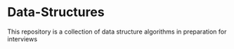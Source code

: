 # Data-Structures
This repository is a collection of data structure algorithms in preparation for interviews
